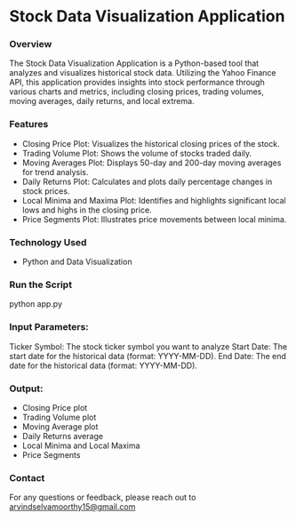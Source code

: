 # Stock Data Visualization Application

### Overview

The Stock Data Visualization Application is a Python-based tool that analyzes and visualizes historical stock data. Utilizing the Yahoo Finance API, this application provides insights into stock performance through various charts and metrics, including closing prices, trading volumes, moving averages, daily returns, and local extrema.

### Features

- Closing Price Plot: Visualizes the historical closing prices of the stock.
- Trading Volume Plot: Shows the volume of stocks traded daily.
- Moving Averages Plot: Displays 50-day and 200-day moving averages for trend analysis.
- Daily Returns Plot: Calculates and plots daily percentage changes in stock prices.
- Local Minima and Maxima Plot: Identifies and highlights significant local lows and highs in the closing price.
- Price Segments Plot: Illustrates price movements between local minima.

### Technology Used

- Python and Data Visualization

### Run the Script

python app.py

### Input Parameters:

Ticker Symbol: The stock ticker symbol you want to analyze 
Start Date: The start date for the historical data (format: YYYY-MM-DD).
End Date: The end date for the historical data (format: YYYY-MM-DD).

### Output:

- Closing Price plot
- Trading Volume plot
- Moving Average plot
- Daily Returns average
- Local Minima and Local Maxima
- Price Segments

### Contact

For any questions or feedback, please reach out to arvindselvamoorthy15@gmail.com
